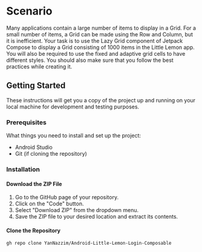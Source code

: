 # Scenario
Many applications contain a large number of items to display in a Grid. For a small number of items, a Grid can be made using the Row and Column, but it is inefficient. Your task is to use the Lazy Grid component of Jetpack Compose to display a Grid consisting of 1000 items in the Little Lemon app. You will also be required to use the fixed and adaptive grid cells to have different styles. You should also make sure that you follow the best practices while creating it.

## Getting Started

These instructions will get you a copy of the project up and running on your local machine for development and testing purposes.

### Prerequisites

What things you need to install and set up the project:

- Android Studio
- Git (if cloning the repository)

### Installation

#### Download the ZIP File
1. Go to the GitHub page of your repository.
2. Click on the "Code" button.
3. Select "Download ZIP" from the dropdown menu.
4. Save the ZIP file to your desired location and extract its contents.

#### Clone the Repository

```bash
gh repo clone YanNazzim/Android-Little-Lemon-Login-Composable
